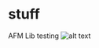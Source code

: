 # stuff
AFM Lib testing
![alt text]([http://url/to/img.png](https://github.com/maddoxx02/Polymer_Clustering/blob/main/ETC/Compressed_Pipeline_27022023.png))

